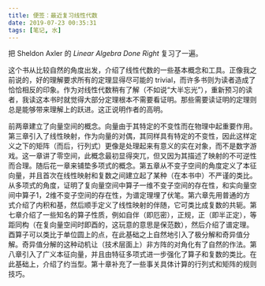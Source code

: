 ```yaml
---
title: 便签：最近复习线性代数
date: 2019-07-23 00:35:31
tags: [笔记, 水]
---
```


把 Sheldon Axler 的 *Linear Algebra Done Right* 复习了一遍。

<!--more-->

这个书从比较自然的角度出发，介绍了线性代数的一些基本概念和工具。正像我之前说的，好的理解要求所有的定理显得尽可能的 trivial，而许多书则为读者造成了恰恰相反的印象。作为对线性代数稍有了解（不如说“大半忘光”），重新预习的读者，我读这本书时就觉得大部分定理根本不需要看证明。那些需要读证明的定理则总是能够带来理解上的跃进。这正说明作者的高明。

前两章建立了向量空间的概念。向量由于其特定的不变性而在物理中起重要作用。第三章引入了线性映射，作为向量的对偶，其同样具有特定的不变性，因此这样定义之下的矩阵（而后，行列式）更像是处理起来有意义的实在对象，而不是数字游戏。这一章讲了零空间，此概念最初显得突兀，但又因为其描述了映射的不可逆性而合理。随后花一章来铺垫多项式的概念。第五章从不变子空间的角度定义了本征向量，并且首次在线性映射和复数之间建立起了某种（在本书中）不严谨的类比。从多项式的角度，证明了复向量空间中算子一维不变子空间的存在性，和实向量空间中算子1，2维不变子空间的存在性，为谱定理埋了伏笔。第六章先用普通的方式介绍了内积和基，然后顺手定义了线性映射的伴随，它可类比成复数的共轭。第七章介绍了一些知名的算子性质，例如自伴（即厄密），正规，正（即半正定），等距同构（在复向量空间时即酉的，这玩意的意思是保范数），然后介绍了谱定理。酉算子可以类比于单位圆上的点，在此基础之上自然地引入了极分解和奇异值分解。奇异值分解的这种动机让（技术层面上）非方阵的对角化有了自然的作法。第八章引入了广义本征向量，并且由特征多项式进一步强化了算子和复数的类比。在此基础上，介绍了约当型。第十章补充了一些事关具体计算的行列式和矩阵的规则技巧。